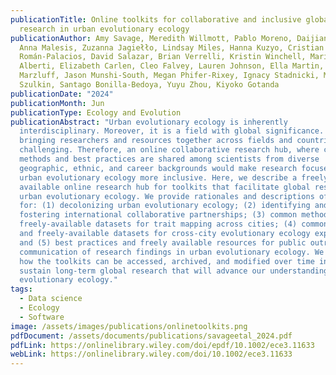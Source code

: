 ```yaml
---
publicationTitle: Online toolkits for collaborative and inclusive global
  research in urban evolutionary ecology
publicationAuthor: Amy Savage, Meredith Willmott, Pablo Moreno, Daijiang Li,
  Anna Malesis, Zuzanna Jagiełło, Lindsay Miles, Hanna Kuzyo, Cristian
  Román-Palacios, David Salazar, Brian Verrelli, Kristin Winchell, Marina
  Alberti, Elizabeth Carlen, Cleo Falvey, Lauren Johnson, Ella Martin, John
  Marzluff, Jason Munshi-South, Megan Phifer-Rixey, Ignacy Stadnicki, Marta
  Szulkin, Santago Bonilla-Bedoya, Yuyu Zhou, Kiyoko Gotanda
publicationDate: "2024"
publicationMonth: Jun
publicationType: Ecology and Evolution
publicationAbstract: "Urban evolutionary ecology is inherently
  interdisciplinary. Moreover, it is a field with global significance. However,
  bringing researchers and resources together across fields and countries is
  challenging. Therefore, an online collaborative research hub, where common
  methods and best practices are shared among scientists from diverse
  geographic, ethnic, and career backgrounds would make research focused on
  urban evolutionary ecology more inclusive. Here, we describe a freely
  available online research hub for toolkits that facilitate global research in
  urban evolutionary ecology. We provide rationales and descriptions of toolkits
  for: (1) decolonizing urban evolutionary ecology; (2) identifying and
  fostering international collaborative partnerships; (3) common methods and
  freely-available datasets for trait mapping across cities; (4) common methods
  and freely-available datasets for cross-city evolutionary ecology experiments;
  and (5) best practices and freely available resources for public outreach and
  communication of research findings in urban evolutionary ecology. We outline
  how the toolkits can be accessed, archived, and modified over time in order to
  sustain long-term global research that will advance our understanding of urban
  evolutionary ecology."
tags:
  - Data science
  - Ecology
  - Software
image: /assets/images/publications/onlinetoolkits.png
pdfDocument: /assets/documents/publications/savageetal_2024.pdf
pdfLink: https://onlinelibrary.wiley.com/doi/epdf/10.1002/ece3.11633
webLink: https://onlinelibrary.wiley.com/doi/10.1002/ece3.11633
---
```

